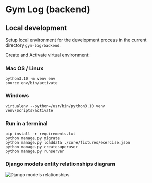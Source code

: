 # Gym Log (backend)

## Local development

Setup local environment for the development process in the current directory `gym-log/backend`.

Create and Activate virtual environment:

### Mac OS / Linux

```shell
python3.10 -m venv env
source env/bin/activate   
```

### Windows

```shell
virtualenv --python=/usr/bin/python3.10 venv 
venv\Scripts\activate    
```

### Run in a terminal

```shell
pip install -r requirements.txt
python manage.py migrate
python manage.py loaddata ./core/fixtures/exercise.json
python manage.py createsuperuser
python manage.py runserver
```

### Django models entity relationships diagram

![Django models relationships](https://i.ibb.co/3TV6d90/Models-Reletionshps.png)